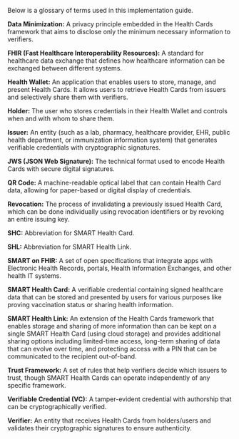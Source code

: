 Below is a glossary of terms used in this implementation guide.

<p></p>
<p></p>

**Data Minimization:** A privacy principle embedded in the Health Cards framework that aims to disclose only the minimum necessary information to verifiers.

**FHIR (Fast Healthcare Interoperability Resources):** A standard for healthcare data exchange that defines how healthcare information can be exchanged between different systems.

**Health Wallet:** An application that enables users to store, manage, and present Health Cards. It allows users to retrieve Health Cards from issuers and selectively share them with verifiers.

**Holder:** The user who stores credentials in their Health Wallet and controls when and with whom to share them.

**Issuer:** An entity (such as a lab, pharmacy, healthcare provider, EHR, public health department, or immunization information system) that generates verifiable credentials with cryptographic signatures.

**JWS (JSON Web Signature):** The technical format used to encode Health Cards with secure digital signatures.

**QR Code:** A machine-readable optical label that can contain Health Card data, allowing for paper-based or digital display of credentials.

**Revocation:** The process of invalidating a previously issued Health Card, which can be done individually using revocation identifiers or by revoking an entire issuing key.

**SHC:** Abbreviation for SMART Health Card.

**SHL:** Abbreviation for SMART Health Link.

**SMART on FHIR:** A set of open specifications that integrate apps with Electronic Health Records, portals, Health Information Exchanges, and other health IT systems.

**SMART Health Card:** A verifiable credential containing signed healthcare data that can be stored and presented by users for various purposes like proving vaccination status or sharing health information.

**SMART Health Link:** An extension of the Health Cards framework that enables storage and sharing of more information than can be kept on a single SMART Health Card (using cloud storage) and provides additional sharing options including limited-time access, long-term sharing of data that can evolve over time, and protecting access with a PIN that can be communicated to the recipient out-of-band.

**Trust Framework:** A set of rules that help verifiers decide which issuers to trust, though SMART Health Cards can operate independently of any specific framework.

**Verifiable Credential (VC):** A tamper-evident credential with authorship that can be cryptographically verified.

**Verifier:** An entity that receives Health Cards from holders/users and validates their cryptographic signatures to ensure authenticity.


<p></p>
<p></p>